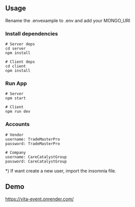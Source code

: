 ## Usage

Rename the .envexample to .env and add your MONGO_URI

### Install dependencies

```
# Server deps
cd server
npm install

# Client deps
cd client
npm install
```

### Run App

```
# Server
npm start

# Client
npm run dev
```

### Accounts

```
# Vendor
username: TradeMasterPro
password: TradeMasterPro

# Company
username: CareCatalystGroup
password: CareCatalystGroup
```

*) If want create a new user, import the insomnia file.

## Demo

https://vita-event.onrender.com/
